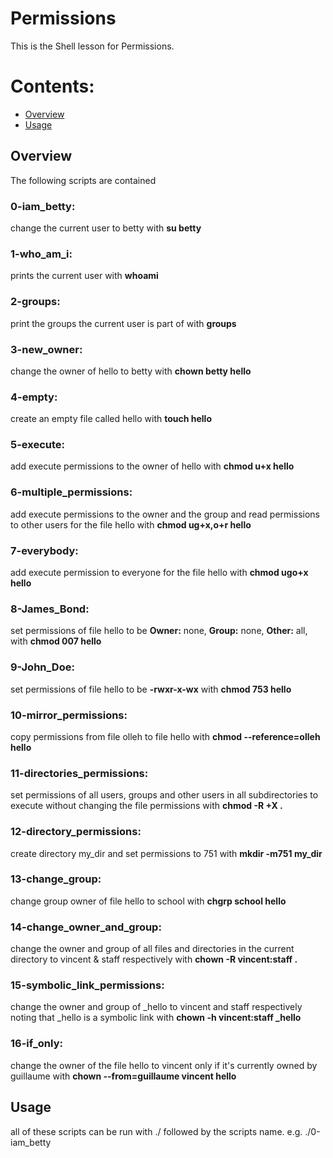 # Permissions
This is the Shell lesson for Permissions.

# Contents:
- [Overview](#Overview)
- [Usage](#Usage)

## Overview
The following scripts are contained

### 0-iam_betty:
change the current user to betty with **su betty**

### 1-who_am_i:
prints the current user with **whoami**

### 2-groups:
print the groups the current user is part of with **groups**

### 3-new_owner:
change the owner of hello to betty with **chown betty hello**

### 4-empty:
create an empty file called hello with **touch hello**

### 5-execute:
add execute permissions to the owner of hello with **chmod u+x hello**

### 6-multiple_permissions:
add execute permissions to the owner and the group and read permissions to other users for the file hello with **chmod ug+x,o+r hello**

### 7-everybody:
add execute permission to everyone for the file hello with **chmod ugo+x hello**

### 8-James_Bond:
set permissions of file hello to be **Owner:** none, **Group:** none, **Other:** all, with **chmod 007 hello**

### 9-John_Doe:
set permissions of file hello to be **-rwxr-x-wx** with **chmod 753 hello**

### 10-mirror_permissions:
copy permissions from file olleh to file hello with **chmod --reference=olleh hello**

### 11-directories_permissions:
set permissions of all users, groups and other users in all subdirectories to execute without changing the file permissions with **chmod -R +X .**

### 12-directory_permissions:
create directory my_dir and set permissions to 751 with **mkdir -m751 my_dir**

### 13-change_group:
change group owner of file hello to school with **chgrp school hello**

### 14-change_owner_and_group:
change the owner and group of all files and directories in the current directory to vincent & staff respectively with **chown -R vincent:staff .**

### 15-symbolic_link_permissions:
change the owner and group of \_hello to vincent and staff respectively noting that \_hello is a symbolic link with **chown -h vincent\:staff \_hello**

### 16-if_only:
change the owner of the file hello to vincent only if it's currently owned by guillaume with **chown --from=guillaume vincent hello**

## Usage
all of these scripts can be run with ./ followed by the scripts name. e.g. ./0-iam_betty
